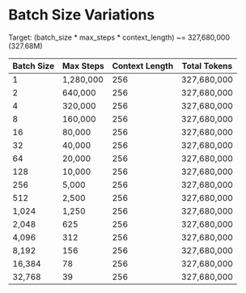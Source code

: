# Batch Size Variations

Target: (batch_size * max_steps * context_length) ~= 327,680,000 (327.68M)

| Batch Size | Max Steps | Context Length | Total Tokens |
|------------|-----------|----------------|--------------|
| 1          | 1,280,000 | 256            | 327,680,000  |
| 2          | 640,000   | 256            | 327,680,000  |
| 4          | 320,000   | 256            | 327,680,000  |
| 8          | 160,000   | 256            | 327,680,000  |
| 16         | 80,000    | 256            | 327,680,000  |
| 32         | 40,000    | 256            | 327,680,000  |
| 64         | 20,000    | 256            | 327,680,000  |
| 128        | 10,000    | 256            | 327,680,000  |
| 256        | 5,000     | 256            | 327,680,000  |
| 512        | 2,500     | 256            | 327,680,000  |
| 1,024      | 1,250     | 256            | 327,680,000  |
| 2,048      | 625       | 256            | 327,680,000  |
| 4,096      | 312       | 256            | 327,680,000  |
| 8,192      | 156       | 256            | 327,680,000  |
| 16,384     | 78        | 256            | 327,680,000  |
| 32,768     | 39        | 256            | 327,680,000  |